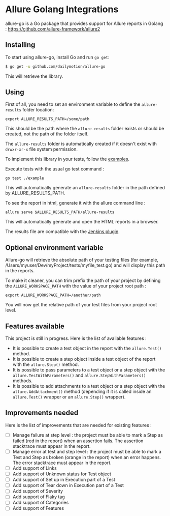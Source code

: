 # Allure Golang Integrations

allure-go is a Go package that provides support for Allure reports in Golang : https://github.com/allure-framework/allure2

## Installing

To start using allure-go, install Go and run `go get`:

```sh
$ go get -u github.com/dailymotion/allure-go
```

This will retrieve the library.

## Using

First of all, you need to set an environment variable to define the `allure-results` folder location:
```
export ALLURE_RESULTS_PATH=/some/path
```
This should be the path where the `allure-results` folder exists or should be created, not the path of the folder itself.

The `allure-results` folder is automatically created if it doesn't exist with `drwxr-xr-x` file system permission.

To implement this library in your tests, follow the [examples](example/example_test.go).

Execute tests with the usual go test command :
```
go test ./example
```

This will automatically generate an `allure-results` folder in the path defined by ALLURE_RESULTS_PATH.

To see the report in html, generate it with the allure command line :
```
allure serve $ALLURE_RESULTS_PATH/allure-results
```
This will automatically generate and open the HTML reports in a browser.

The results file are compatible with the [Jenkins plugin](https://wiki.jenkins.io/display/JENKINS/Allure+Plugin).

## Optional environment variable

Allure-go will retrieve the absolute path of your testing files (for example, /Users/myuser/Dev/myProject/tests/myfile_test.go) and will display this path in the reports.

To make it cleaner, you can trim prefix the path of your project by defining the `ALLURE_WORKSPACE_PATH` with the value of your project root path :
```
export ALLURE_WORKSPACE_PATH=/another/path
```

You will now get the relative path of your test files from your project root level.

## Features available

This project is still in progress. Here is the list of available features :
- It is possible to create a test object in the report with the `allure.Test()` method.
- It is possible to create a step object inside a test object of the report with the `allure.Step()` method.
- It is possible to pass parameters to a test object or a step object with the `allure.TestWithParameters()` and `allure.StepWithParameters()` methods.
- It is possible to add attachments to a test object or a step object with the `allure.AddAttachment()` method (depending if it is called inside an `allure.Test()` wrapper or an `allure.Step()` wrapper).

## Improvements needed

Here is the list of improvements that are needed for existing features :
- [ ] Manage failure at step level : the project must be able to mark a Step as failed (red in the report) when an assertion fails. The assertion stacktrace must appear in the report.
- [ ] Manage error at test and step level : the project must be able to mark a Test and Step as broken (orange in the report) when an error happens. The error stacktrace must appear in the report.
- [ ] Add support of Links
- [ ] Add support of Unknown status for Test object
- [ ] Add support of Set up in Execution part of a Test
- [ ] Add support of Tear down in Execution part of a Test
- [ ] Add support of Severity
- [ ] Add support of Flaky tag
- [ ] Add support of Categories
- [ ] Add support of Features